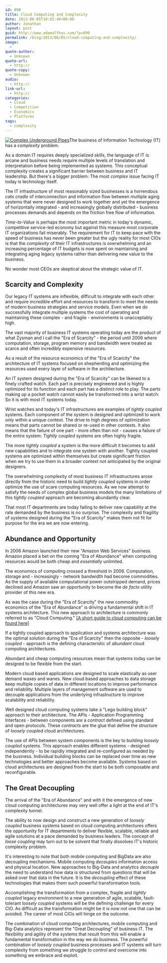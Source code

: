 ```yaml
---
id: 890
title: Cloud Computing and Complexity
date: 2013-06-05T10:01:48+00:00
author: Jonathan
layout: post
guid: http://www.adamalthus.com/?p=890
permalink: /blog/2013/06/05/cloud-computing-and-complexity/
image:
  -
quote-author:
  - Unknown
quote-url:
  - http://
quote-copy:
  - Unknown
audio:
  - http://
link-url:
  - http://
categories:
  - Cloud
  - Competition
  - Economics
  - Platforms
tags:
  - complexity
---
```

[<img class="alignleft size-medium wp-image-895" alt="Complex Underground Pipes" src="http://i1.wp.com/www.adamalthus.com/wp-content/uploads/2013/06/iStock_000014010888Medium-263x300.jpg?fit=263%2C300" srcset="http://i2.wp.com/www.adamalthus.com/wp-content/uploads/2013/06/iStock_000014010888Medium.jpg?resize=263%2C300 263w, http://i2.wp.com/www.adamalthus.com/wp-content/uploads/2013/06/iStock_000014010888Medium.jpg?resize=940%2C1071 940w, http://i2.wp.com/www.adamalthus.com/wp-content/uploads/2013/06/iStock_000014010888Medium.jpg?resize=620%2C706 620w, http://i2.wp.com/www.adamalthus.com/wp-content/uploads/2013/06/iStock_000014010888Medium.jpg?w=1298 1298w" sizes="(max-width: 263px) 100vw, 263px" data-recalc-dims="1" />](http://i2.wp.com/www.adamalthus.com/wp-content/uploads/2013/06/iStock_000014010888Medium.jpg)The business of Information Technology (IT) has a _complexity_ problem.

As a domain IT requires deeply specialized skills, the language of IT is arcane and business needs require multiple levels of translation and interpretation before being implemented as systems. This conceptual complexity creates a significant barrier between business and IT leadership. But there's a bigger problem: The most _complex_ issue facing IT today is technology itself.

The IT infrastructure of most reasonably sized businesses is a horrendous _cats cradle_ of interconnection and information flow between multiple aging systems that were never designed to work together and yet the emergence of horizontally integrated - and increasingly globally distributed - business processes demands and depends on the friction free flow of information.

_Time-to-Value_ is perhaps the most important metric in today's dynamic, competitive service-led economy but against this measure most corporate IT organizations fail miserably. The requirement for IT to keep pace with the speed of business has never been greater but the ugly reality for most CIOs is that the _complexity_ of their IT infrastructures is overwhelming and an increasing percentage of IT budgets is now spent on maintaining and integrating aging legacy systems rather than delivering new value to the business.

No wonder most CEOs are skeptical about the strategic value of IT.<!--excerpt-->

## Scarcity and Complexity

Our legacy IT systems are inflexible, difficult to integrate with each other and require incredible effort and resources to transform to meet the needs of modern business strategies and service models. Even when we do successfully integrate multiple systems the cost of operating and maintaining these complex - and fragile - environments is unacceptably high.

The vast majority of business IT systems operating today are the product of what Zysman and I call the "Era of Scarcity" - the period until 2006 where computation, storage, program memory and bandwidth were treated as scarce and often incredibly expensive resources.

As a result of the resource economics of the "Era of Scarcity" the architecture of IT systems focused on shepherding and optimizing the resources used every layer of software in the architecture.

An IT system designed during the "Era of Scarcity" can be likened to a finely crafted watch. Each part is precisely engineered and is highly optimized for its function and each part has a distinct role to play. The parts making up a pocket watch cannot easily be transformed into a wrist watch: So it is with most IT systems today.

Wrist watches and today's IT infrastructures are examples of _tightly coupled_ systems. Each component of the system is designed and optimized to work only within a unique context. The drive to high degrees of optimization means that parts cannot be shared or re-used in other contexts. It also means that the failure of one part - more often than not - causes a failure of the entire system: _Tightly coupled_ systems are often highly fragile.

The more _tightly coupled_ a system is the more difficult it becomes to add new capabilities and to integrate one system with another. Tightly coupled systems are optimized within themselves but create significant friction when we try to use them in a broader context not anticipated by the original designers.

The overwhelming complexity of most business IT infrastructures arose directly from the historic need to build _tightly coupled_ systems in order optimize the use of scare computing resources. As we now attempt to satisfy the needs of complex global business models the many limitations of this _tightly coupled_ approach are becoming abundantly clear.

That most IT departments are today failing to deliver new capability at the rate demanded by the business is no surprise. The complexity and fragility of systems designed during the "Era of Scarcity" makes them not fit for purpose for the era we are now entering.

## Abundance and Opportunity

In 2006 Amazon launched their new "Amazon Web Services" business. Amazon placed a bet on the coming "Era of Abundance" when computing resources would be both cheap and _essentially_ unlimited.

The economics of computing crossed a threshold in 2006. Computation, storage and - increasingly - network bandwidth had become commodities. As the supply of available computational power outstripped demand, prices declined and Amazon saw an opportunity to become the _de facto_ utility provider of this new era.

As was the case during the "Era of Scarcity" the new commodity economics of the "Era of Abundance" is driving a fundamental shift in IT systems architecture. This new approach to architecture is commonly referred to as "Cloud Computing." <a href="http://wp.me/p2ugSA-c0" target="_blank">[A short guide to cloud computing can be found here]</a>

If a tightly coupled approach to application and systems architecture was the optimal solution during the "Era of Scarcity" then the opposite - _loosely coupled_ - approach is the defining characteristic of _abundant_ cloud computing architectures.

Abundant and cheap computing resources mean that systems today can be designed to be flexible from the start.

Modern cloud based applications are designed to scale elastically as user demand waxes and wanes. New cloud based approaches to data storage keep multiple copies of data in different locations to improve performance and reliability. Multiple layers of management software are used to decouple applications from the underlying infrastructure to improve scalability and reliability.

Well designed cloud computing systems take a "Lego building block" approach to their architecture. The APIs - Application Programming Interfaces - between components are a _contract_ defined using standard and open protocols. These _contracts_ are the glue that define the structure of _loosely coupled_ cloud architectures.

The use of APIs between system components is the key to building _loosely coupled_ systems. This approach enables different systems - designed independently - to be rapidly integrated and re-configured as needed by the business. Individual building blocks can be replaced over time as new technologies and better approaches become available. Systems based on cloud architectures are designed from the start to be both composable and reconfigurable.

## The Great Decoupling

The arrival of the "Era of Abundance" and with it the emergence of new cloud computing architectures may very well offer a light at the end of IT's complexity tunnel.

The ability to now design and construct a new generation of _loosely coupled_ business systems based on cloud computing architectures offers the opportunity for IT departments to deliver flexible, scalable, reliable and agile solutions at a pace demanded by business leaders. The concept of _loose coupling_ may turn out to be solvent that finally dissolves IT's historic complexity problem.

It's interesting to note that both mobile computing and BigData are also decoupling mechanisms. Mobile computing _decouples_ information access and physical location. New approaches to Big-Data and analytics _decouple_ the need to understand how data is structured from questions that will be asked over that data in the future. It is the _decoupling_ effect of these technologies that makes them such powerful transformation tools.

Accomplishing the transformation from a complex, fragile and _tightly coupled_ legacy environment to a new generation of agile, scalable, fault-tolerant _loosely coupled_ systems will be the defining challenge for every CIO. As difficult as the transformation might be it is now not one that can be avoided. The career of most CIOs will hinge on the outcome.

The combination of cloud computing architectures, mobile computing and Big-Data analytics represent the "Great Decoupling" of business IT. The flexibility and agility of the systems that result from this will enable a fundamental transformation in the way we do business. The powerful combination of _loosely coupled_ business processes and IT systems will turn complexity from something we struggle to control and overcome into something we embrace and exploit.
